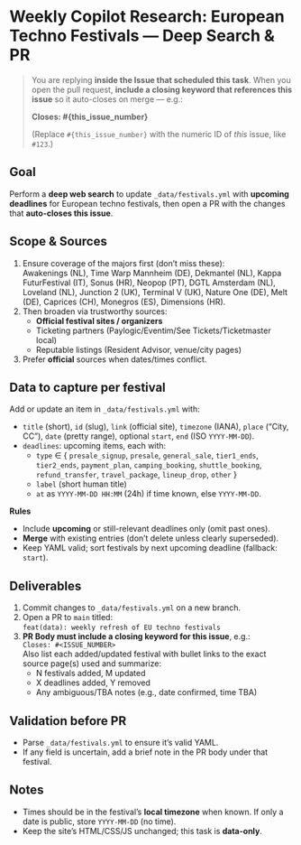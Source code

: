# Weekly Copilot Research: European Techno Festivals — Deep Search & PR

> You are replying **inside the Issue that scheduled this task**. When you open the pull request, **include a closing keyword that references this issue** so it auto-closes on merge — e.g.:
>
> **Closes: #{this_issue_number}**
>
> (Replace `#{this_issue_number}` with the numeric ID of *this* issue, like `#123`.)

## Goal
Perform a **deep web search** to update `_data/festivals.yml` with **upcoming deadlines** for European techno festivals, then open a PR with the changes that **auto-closes this issue**.

## Scope & Sources
1. Ensure coverage of the majors first (don’t miss these):  
   Awakenings (NL), Time Warp Mannheim (DE), Dekmantel (NL), Kappa FuturFestival (IT), Sonus (HR), Neopop (PT), DGTL Amsterdam (NL), Loveland (NL), Junction 2 (UK), Terminal V (UK), Nature One (DE), Melt (DE), Caprices (CH), Monegros (ES), Dimensions (HR).
2. Then broaden via trustworthy sources:
   - **Official festival sites / organizers**
   - Ticketing partners (Paylogic/Eventim/See Tickets/Ticketmaster local)
   - Reputable listings (Resident Advisor, venue/city pages)
3. Prefer **official** sources when dates/times conflict.

## Data to capture per festival
Add or update an item in `_data/festivals.yml` with:
- `title` (short), `id` (slug), `link` (official site), `timezone` (IANA), `place` (“City, CC”), `date` (pretty range), optional `start`, `end` (ISO `YYYY-MM-DD`).
- `deadlines`: upcoming items, each with:
  - `type` ∈ { `presale_signup`, `presale`, `general_sale`, `tier1_ends`, `tier2_ends`, `payment_plan`, `camping_booking`, `shuttle_booking`, `refund_transfer`, `travel_package`, `lineup_drop`, `other` }
  - `label` (short human title)
  - `at` as `YYYY-MM-DD HH:MM` (24h) if time known, else `YYYY-MM-DD`.

**Rules**
- Include **upcoming** or still-relevant deadlines only (omit past ones).
- **Merge** with existing entries (don’t delete unless clearly superseded).
- Keep YAML valid; sort festivals by next upcoming deadline (fallback: `start`).

## Deliverables
1. Commit changes to `_data/festivals.yml` on a new branch.
2. Open a PR to `main` titled:  
   `feat(data): weekly refresh of EU techno festivals`
3. **PR Body must include a closing keyword for this issue**, e.g.:  
   `Closes: #<ISSUE_NUMBER>`  
   Also list each added/updated festival with bullet links to the exact source page(s) used and summarize:
   - N festivals added, M updated
   - X deadlines added, Y removed
   - Any ambiguous/TBA notes (e.g., date confirmed, time TBA)

## Validation before PR
- Parse `_data/festivals.yml` to ensure it’s valid YAML.
- If any field is uncertain, add a brief note in the PR body under that festival.

## Notes
- Times should be in the festival’s **local timezone** when known. If only a date is public, store `YYYY-MM-DD` (no time).
- Keep the site’s HTML/CSS/JS unchanged; this task is **data-only**.
